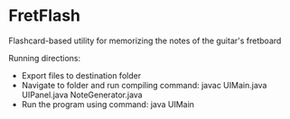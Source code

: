 FretFlash
=========

Flashcard-based utility for memorizing the notes of the guitar's fretboard


Running directions:
  - Export files to destination folder
  - Navigate to folder and run compiling command:
      javac UIMain.java UIPanel.java NoteGenerator.java
  - Run the program using command:
      java UIMain
      
  
